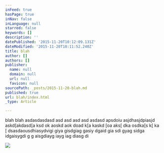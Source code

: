 ```yaml
---
inFeed: true
hasPage: true
inNav: false
inLanguage: null
starred: false
keywords: []
description: ''
datePublished: '2015-11-20T10:12:09.131Z'
dateModified: '2015-11-20T10:11:52.240Z'
title: blah
author: []
authors: []
publisher:
  name: null
  domain: null
  url: null
  favicon: null
sourcePath: _posts/2015-11-20-blah.md
published: true
url: blah/index.html
_type: Article

---
```

blah blah  asdasdasdasd asd asd asd asd asdasd apsdoiu asjdhasjdpiasjd askd\[akdasd\[a ksd ok aoskd aok doad  k\[a kaskd \[oa aks\[ dka osdka\[s k\[ ka \[ dsasdaousdhiasydvigi giya gisdgiag  gasiy dgaid gia sdi gyag sidga idgaisygdi g g aisgdiayg iayg iag diasg di 

![](src)